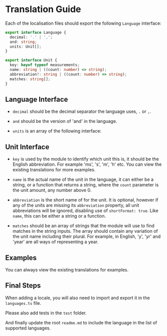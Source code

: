 # Translation Guide

Each of the localisation files should export the following `Language` interface:

```ts
export interface Language {
  decimal: '.' | ',';
  and: string;
  units: Unit[];
}

export interface Unit {
  key: keyof typeof measurements;
  name: string | ((count: number) => string);
  abbreviation?: string | ((count: number) => string);
  matches: string[];
}
```

## Language Interface

-   `decimal` should be the decimal separator the language uses, `.` or `,`.

-   `and` should be the version of 'and' in the language.

-   `units` is an array of the following interface:

## Unit Interface

-   `key` is used by the module to identify which unit this is, it should be the English abbreviation. For example 'ms', 's', 'm', 'h' etc. You can view the existing translations for more examples.

-   `name` is the actual name of the unit in the language, it can either be a string, or a function that returns a string, where the `count` parameter is the unit amount, any number above 0.

-   `abbreviation` is the short name of for the unit. It is optional, however if any of the units are missing its `abbreviation` property, all unit abbreviations will be ignored, disabling use of `shortFormat: true`. Like `name`, this can be either a string or a function.

-   `matches` should be an array of strings that the module will use to find matches in the string inputs. The array should contain any variation of the unit name including their plural. For example, in English, 'y', 'yr' and 'year' are all ways of representing a year.

## Examples

You can always view the existing translations for examples.

## Final Steps

When adding a locale, you will also need to import and export it in the `languages.ts` file.

Please also add tests in the `test` folder.

And finally update the root `readme.md` to include the language in the list of supported languages.
